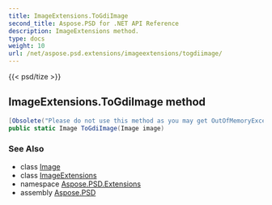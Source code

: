 ```yaml
---
title: ImageExtensions.ToGdiImage
second_title: Aspose.PSD for .NET API Reference
description: ImageExtensions method. 
type: docs
weight: 10
url: /net/aspose.psd.extensions/imageextensions/togdiimage/
---
```

{{< psd/tize >}}
## ImageExtensions.ToGdiImage method

```csharp
[Obsolete("Please do not use this method as you may get OutOfMemoryException if image is too large for GDI to fit.")]
public static Image ToGdiImage(Image image)
```

### See Also

* class [Image](../../../aspose.psd/image/)
* class [ImageExtensions](../)
* namespace [Aspose.PSD.Extensions](../../imageextensions/)
* assembly [Aspose.PSD](../../../)


